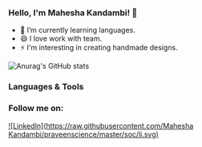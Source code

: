 ### Hello, I'm Mahesha Kandambi! 👋

- 🌱 I’m currently learning languages.
- 😄 I love work with team.
- ⚡ I'm interesting in creating handmade designs.



![Anurag's GitHub stats](https://github-readme-stats.vercel.app/api?username=MaheshaKandambi&show_icons=true&theme=radical)


### Languages & Tools


### Follow me on:
[![LinkedIn](https://raw.githubusercontent.com/Mahesha Kandambi/praveenscience/master/soc/li.svg)](linkedin.com/in/mahesha-kandambi-b91048199/)


